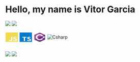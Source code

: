 # Hello, my name is Vitor Garcia

<div>
  <img height="180em" src="https://github-readme-stats.vercel.app/api?username=vitfgarcia&show_icons=true&theme=gotham"/>
  <img height="180em" src="https://github-readme-stats.vercel.app/api/top-langs/?username=vitfgarcia&layout=compact&show_icons=true&theme=gotham" />
<div>

<div style="display: inline_block"><br>
  <img align="center" alt="Js" height="30" width="40" src="https://raw.githubusercontent.com/devicons/devicon/master/icons/javascript/javascript-plain.svg">
  <img align="center" alt="Ts" height="30" width="40" src="https://raw.githubusercontent.com/devicons/devicon/master/icons/typescript/typescript-plain.svg">
  <img align="center" alt="Csharp" height="30" width="40" src="https://raw.githubusercontent.com/devicons/devicon/master/icons/csharp/csharp-original.svg">
  <img align="center" alt="Csharp" height="30" width="40"  src="https://cdn.jsdelivr.net/gh/devicons/devicon/icons/go/go-original-wordmark.svg" />
</div>
  
  ##
 
<div> 
  <a href="https://www.linkedin.com/in/vitfgarcia/" target="_blank"><img src="https://img.shields.io/badge/-LinkedIn-%230077B5?style=for-the-badge&logo=linkedin&logoColor=white" target="_blank"></a> 
    <a href = "mailto:vitfgarcia@gmail.com"><img src="https://img.shields.io/badge/-Gmail-%23333?style=for-the-badge&logo=gmail&logoColor=white" target="_blank"></a>
</div>

<!---
vitfgarcia/vitfgarcia is a ✨ special ✨ repository because its `README.md` (this file) appears on your GitHub profile.
You can click the Preview link to take a look at your changes.
--->
